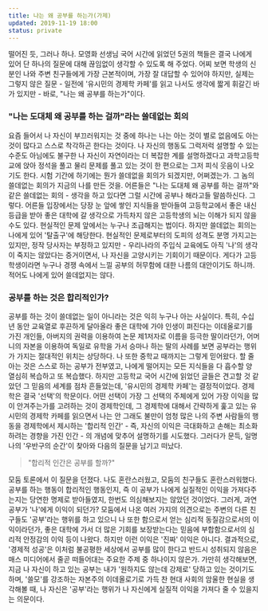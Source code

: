 ```yaml
---
title: 나는 왜 공부를 하는가(가제)
updated: 2019-11-19 18:00
status: private
---
```


  떨어진 듯, 그러나 하나. 모영화 선생님 국어 시간에 읽었던 5권의 책들은 결국 나에게 있어 단 하나의 질문에 대해 끊임없이 생각할 수 있도록 해 주었다.
 어찌 보면 학생의 신분인 나와 주변 친구들에게 가장 근본적이며, 가장 잘 대답할 수 있어야 하지만, 실제는 그렇지 않은 질문 - 일전에 '유시민의 경제학 카페'를 읽고 나서도 생각에 짧게 휘갈긴 바가 있지만 - 바로, "나는 왜 공부를 하는가"이다.
 
### "나는 도대체 왜 공부를 하는 걸까"라는 쓸데없는 회의

 요즘 들어서 나 자신이 부끄러워지는 것 중에 하나는 나는 아는 것이 별로 없음에도 아는 것이 많다고 스스로 착각하곤 한다는 것이다. 나 자신의 행동도 그럭저럭 설명할 수 있는 수준도 아님에도 불구한 나 자신이 자연이라는 더 복잡한 계를 설명하겠다고 과학고등학교에 앉아 정석을 풀고 물리 문제를 풀고 있는 것이 한 편으로는 그저 피식 웃음이 나오기도 한다. 시험 기간에 하기에는 뭔가 쓸데없을 회의가 되겠지만, 어쩌겠는가. 그 놈의 쓸데없는 회의가 지금의 나를 만든 것을.
 어른들은 "나는 도대체 왜 공부를 하는 걸까"와 같은 쓸데없는 회의 - 생각을 하고 있다면 그럴 시간에 공부나 해라고들 말씀하신다. 그렇다. 어른들 입장에서는 당장 눈 앞에 쌓인 지식들을 받아들여 고등학교에서 좋은 내신 등급을 받아 좋은 대학에 갈 생각으로 가득차지 않은 고등학생의 뇌는 이해가 되지 않을 수도 있다. 현실적인 문제 앞에서는 누구나 조급해지는 법이다. 하지만 쓸데없는 회의는 나에게 있어 '탈출구'에 해당한다. 현실적인 문제로부터의 도피의 성격도 분명 가지고는 있지만, 정작 당사자는 부정하고 있지만 - 우리나라의 주입식 교육에도 아직 '나'의 생각이 죽지는 않았다는 증거이면서, 나 자신을 고양시키는 기회이기 때문이다. 게다가 고등학생이라면 누구나 경쟁 속에서 느낄 공부의 허무함에 대한 나름의 대안이기도 하니까. 적어도 나에게 있어 쓸데없지는 않다.
 
 
### 공부를 하는 것은 합리적인가?

 공부를 하는 것이 쓸데없는 일이 아니라는 것은 익히 누구나 아는 사실이다. 특히, 수십 년 동안 교육열로 후끈하게 달아올라 좋은 대학에 가야 인생이 펴진다는 이데올로기를 가진 개인들, 아버지의 권력을 이용하여 논문 제1저자로 이름을 등극한 딸이라던가, 어머니의 자본을 이용하여 독일로 유학을 가서 승마나 하는 딸의 사례를 보면 공부라는 행위가 가지는 절대적인 위치는 상당하다. 나 또한 중학교 때까지는 그렇게 믿어왔다. 할 줄 아는 것은 스스로 하는 공부가 전부였고, 나에게 떨어지는 모든 지식들을 다 흡수할 양 열심히 복습하고 또 복습했다. 하지만 고등학교 국어 시간에 읽었던 글들은 견고할 것 같았던 그 믿음의 세계를 점차 흔들었는데, '유시민의 경제학 카페'는 결정적이었다.
 경제학은 결국 '선택'의 학문이다. 어떤 선택이 가장 그 선택의 주체에게 있어 가장 이익을 많이 안겨주는가를 고려하는 것이 경제학인데, 그 경제학에 대해서 간략하게 훑고 있는 유시민의 경제학 카페를 읽으면서 나는 안 그래도 불만이 엄청 많은 나의 주변 사람들의 행동을 경제학에서 제시하는 '합리적 인간' - 즉, 자신의 이익은 극대화하고 손해는 최소화하려는 경향을 가진 인간 - 의 개념에 맞추어 설명하기를 시도했다. 그러다가 문득, 일명 나의 '우반구의 순간'이 찾아와 다음의 질문을 남기고 떠났다.

> "합리적 인간은 공부를 할까?"

 모둠 토론에서 이 질문을 던졌다. 나도 혼란스러웠고, 모둠의 친구들도 혼란스러워했다. 공부를 하는 행동이 합리적인 행동인지, 즉 이 공부가 나에게 실질적인 이익을 가져다주는지는 당연한 명제로 받아들였지, 한번도 의심해보지는 않았던 것이었다. 그러게, 과연 공부가 '나'에게 이익이 되던가? 모둠에서 나온 여러 가지의 의견으로는 주변의 다른 친구들도 '공부'라는 행위를 하고 있으니 나 또한 함으로서 얻는 심리적 동질감으로서의 이익이라던가, 좋은 대학에 가서 더 많은 기회를 보장받는다는 믿음에 부합함으로서의 심리적 안정감의 이익 등이 나왔다. 하지만 이런 이익은 '진짜' 이익은 아니다. 결과적으로, '경제적 성공'은 이처럼 불공평한 세상에서 공부를 많이 한다고 반드시 성취되지 않음은 매스 미디어에서 줄곧 떠들어대는 주요한 주제 중 하나이지 않은가. 가만히 생각해보면, 지금 나 자신이 하고 있는 공부는 내가 '원하지도 않는데 강제로' 당하고 있는 것이기도 하며, '쓸모'를 강조하는 자본주의 이데올로기로 가득 찬 현대 사회의 암울한 현실을 생각해볼 때, 나 자신은 '공부'라는 행위가 나 자신에게 실질적 이익을 가져다 줄 수 있을지는 의문이다.
 
 
